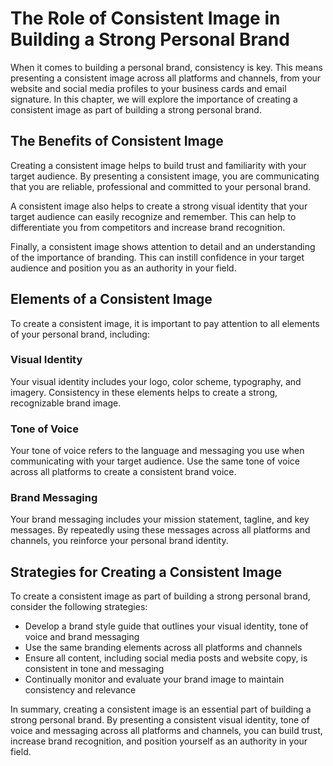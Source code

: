 The Role of Consistent Image in Building a Strong Personal Brand
========================================================================================================

When it comes to building a personal brand, consistency is key. This means presenting a consistent image across all platforms and channels, from your website and social media profiles to your business cards and email signature. In this chapter, we will explore the importance of creating a consistent image as part of building a strong personal brand.

The Benefits of Consistent Image
--------------------------------

Creating a consistent image helps to build trust and familiarity with your target audience. By presenting a consistent image, you are communicating that you are reliable, professional and committed to your personal brand.

A consistent image also helps to create a strong visual identity that your target audience can easily recognize and remember. This can help to differentiate you from competitors and increase brand recognition.

Finally, a consistent image shows attention to detail and an understanding of the importance of branding. This can instill confidence in your target audience and position you as an authority in your field.

Elements of a Consistent Image
------------------------------

To create a consistent image, it is important to pay attention to all elements of your personal brand, including:

### Visual Identity

Your visual identity includes your logo, color scheme, typography, and imagery. Consistency in these elements helps to create a strong, recognizable brand image.

### Tone of Voice

Your tone of voice refers to the language and messaging you use when communicating with your target audience. Use the same tone of voice across all platforms to create a consistent brand voice.

### Brand Messaging

Your brand messaging includes your mission statement, tagline, and key messages. By repeatedly using these messages across all platforms and channels, you reinforce your personal brand identity.

Strategies for Creating a Consistent Image
------------------------------------------

To create a consistent image as part of building a strong personal brand, consider the following strategies:

* Develop a brand style guide that outlines your visual identity, tone of voice and brand messaging
* Use the same branding elements across all platforms and channels
* Ensure all content, including social media posts and website copy, is consistent in tone and messaging
* Continually monitor and evaluate your brand image to maintain consistency and relevance

In summary, creating a consistent image is an essential part of building a strong personal brand. By presenting a consistent visual identity, tone of voice and messaging across all platforms and channels, you can build trust, increase brand recognition, and position yourself as an authority in your field.
